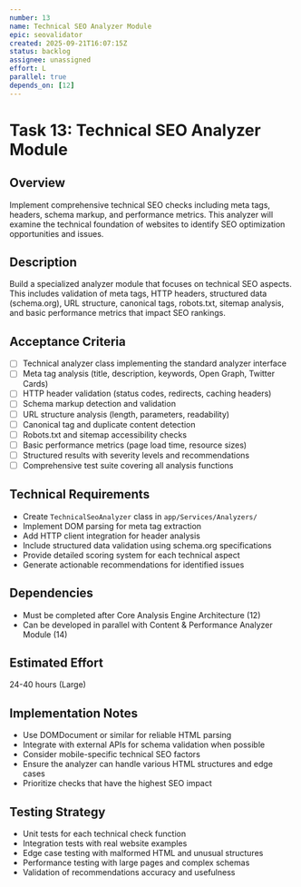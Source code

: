 ```yaml
---
number: 13
name: Technical SEO Analyzer Module
epic: seovalidator
created: 2025-09-21T16:07:15Z
status: backlog
assignee: unassigned
effort: L
parallel: true
depends_on: [12]
---
```


# Task 13: Technical SEO Analyzer Module

## Overview
Implement comprehensive technical SEO checks including meta tags, headers, schema markup, and performance metrics. This analyzer will examine the technical foundation of websites to identify SEO optimization opportunities and issues.

## Description
Build a specialized analyzer module that focuses on technical SEO aspects. This includes validation of meta tags, HTTP headers, structured data (schema.org), URL structure, canonical tags, robots.txt, sitemap analysis, and basic performance metrics that impact SEO rankings.

## Acceptance Criteria
- [ ] Technical analyzer class implementing the standard analyzer interface
- [ ] Meta tag analysis (title, description, keywords, Open Graph, Twitter Cards)
- [ ] HTTP header validation (status codes, redirects, caching headers)
- [ ] Schema markup detection and validation
- [ ] URL structure analysis (length, parameters, readability)
- [ ] Canonical tag and duplicate content detection
- [ ] Robots.txt and sitemap accessibility checks
- [ ] Basic performance metrics (page load time, resource sizes)
- [ ] Structured results with severity levels and recommendations
- [ ] Comprehensive test suite covering all analysis functions

## Technical Requirements
- Create `TechnicalSeoAnalyzer` class in `app/Services/Analyzers/`
- Implement DOM parsing for meta tag extraction
- Add HTTP client integration for header analysis
- Include structured data validation using schema.org specifications
- Provide detailed scoring system for each technical aspect
- Generate actionable recommendations for identified issues

## Dependencies
- Must be completed after Core Analysis Engine Architecture (12)
- Can be developed in parallel with Content & Performance Analyzer Module (14)

## Estimated Effort
24-40 hours (Large)

## Implementation Notes
- Use DOMDocument or similar for reliable HTML parsing
- Integrate with external APIs for schema validation when possible
- Consider mobile-specific technical SEO factors
- Ensure the analyzer can handle various HTML structures and edge cases
- Prioritize checks that have the highest SEO impact

## Testing Strategy
- Unit tests for each technical check function
- Integration tests with real website examples
- Edge case testing with malformed HTML and unusual structures
- Performance testing with large pages and complex schemas
- Validation of recommendations accuracy and usefulness
